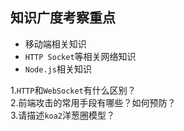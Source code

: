 ## 知识广度考察重点  

+ 移动端相关知识
+ `HTTP Socket`等相关网络知识
+ `Node.js`相关知识 

1.`HTTP`和`WebSocket`有什么区别？  
2.前端攻击的常用手段有哪些？如何预防？  
3.请描述`koa2`洋葱圈模型？  
